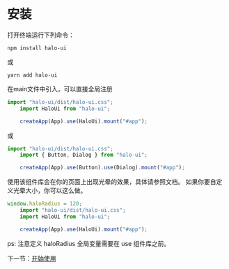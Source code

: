 # 安装

打开终端运行下列命令：

```
npm install halo-ui
```

或

```
yarn add halo-ui
```

在main文件中引入，可以直接全局注册
```js
import "halo-ui/dist/halo-ui.css";
    import HaloUi from "halo-ui";

    createApp(App).use(HaloUi).mount("#app");
```

或
```js
import "halo-ui/dist/halo-ui.css";
    import { Button, Dialog } from "halo-ui";

    createApp(App).use(Button).use(Dialog).mount("#app");
```

使用该组件库会在你的页面上出现光晕的效果，具体请参照文档。
如果你要自定义光晕大小，你可以这么做。
```js
window.haloRadius = 120;
    import "halo-ui/dist/halo-ui.css";
    import HaloUi from "halo-ui";

    createApp(App).use(HaloUi).mount("#app");
```
ps: 注意定义 haloRadius 全局变量需要在 use 组件库之前。

下一节：[开始使用](#/doc/aside)
